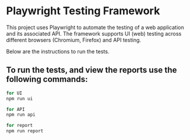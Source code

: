 # Playwright Testing Framework
This project uses Playwright to automate the testing of a web application and its associated API. The framework supports UI (web) testing across different browsers (Chromium, Firefox) and API testing.

Below are the instructions to run the tests.

## To run the tests, and view the reports use the following commands:

```bash
for UI
npm run ui

for API
npm run api

for report
npm run report

